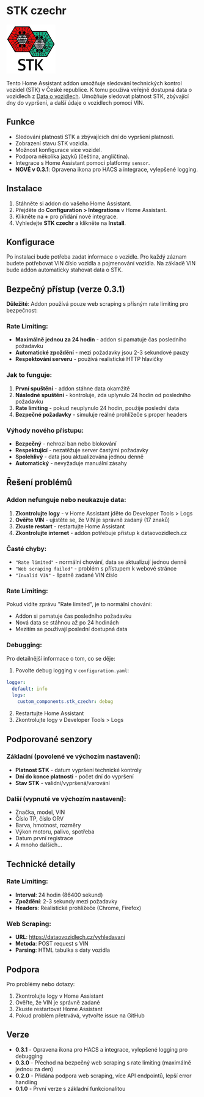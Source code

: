 # STK czechr

![STK Icon](https://raw.githubusercontent.com/stewe12/STK-czechr/refs/heads/main/custom_components/stk_czechr/www/STK.png)

Tento Home Assistant addon umožňuje sledování technických kontrol vozidel (STK) v České republice. K tomu používá veřejně dostupná data o vozidlech z [Data o vozidlech](https://www.dataovozidlech.cz). Umožňuje sledovat platnost STK, zbývající dny do vypršení, a další údaje o vozidlech pomocí VIN.

## Funkce

- Sledování platnosti STK a zbývajících dní do vypršení platnosti.
- Zobrazení stavu STK vozidla.
- Možnost konfigurace více vozidel.
- Podpora několika jazyků (čeština, angličtina).
- Integrace s Home Assistant pomocí platformy `sensor`.
- **NOVÉ v 0.3.1**: Opravena ikona pro HACS a integrace, vylepšené logging.

## Instalace

1. Stáhněte si addon do vašeho Home Assistant.
2. Přejděte do **Configuration > Integrations** v Home Assistant.
3. Klikněte na **+** pro přidání nové integrace.
4. Vyhledejte **STK czechr** a klikněte na **Install**.

## Konfigurace

Po instalaci bude potřeba zadat informace o vozidle. Pro každý záznam budete potřebovat VIN číslo vozidla a pojmenování vozidla. Na základě VIN bude addon automaticky stahovat data o STK.

## Bezpečný přístup (verze 0.3.1)

**Důležité**: Addon používá pouze web scraping s přísným rate limiting pro bezpečnost:

### Rate Limiting:
- **Maximálně jednou za 24 hodin** - addon si pamatuje čas posledního požadavku
- **Automatické zpoždění** - mezi požadavky jsou 2-3 sekundové pauzy
- **Respektování serveru** - používá realistické HTTP hlavičky

### Jak to funguje:

1. **První spuštění** - addon stáhne data okamžitě
2. **Následné spuštění** - kontroluje, zda uplynulo 24 hodin od posledního požadavku
3. **Rate limiting** - pokud neuplynulo 24 hodin, použije poslední data
4. **Bezpečné požadavky** - simuluje reálné prohlížeče s proper headers

### Výhody nového přístupu:

- **Bezpečný** - nehrozí ban nebo blokování
- **Respektující** - nezatěžuje server častými požadavky
- **Spolehlivý** - data jsou aktualizována jednou denně
- **Automatický** - nevyžaduje manuální zásahy

## Řešení problémů

### Addon nefunguje nebo neukazuje data:

1. **Zkontrolujte logy** - v Home Assistant jděte do Developer Tools > Logs
2. **Ověřte VIN** - ujistěte se, že VIN je správně zadaný (17 znaků)
3. **Zkuste restart** - restartujte Home Assistant
4. **Zkontrolujte internet** - addon potřebuje přístup k dataovozidlech.cz

### Časté chyby:

- `"Rate limited"` - normální chování, data se aktualizují jednou denně
- `"Web scraping failed"` - problém s přístupem k webové stránce
- `"Invalid VIN"` - špatně zadané VIN číslo

### Rate Limiting:

Pokud vidíte zprávu "Rate limited", je to normální chování:
- Addon si pamatuje čas posledního požadavku
- Nová data se stáhnou až po 24 hodinách
- Mezitím se používají poslední dostupná data

### Debugging:

Pro detailnější informace o tom, co se děje:
1. Povolte debug logging v `configuration.yaml`:
```yaml
logger:
  default: info
  logs:
    custom_components.stk_czechr: debug
```

2. Restartujte Home Assistant
3. Zkontrolujte logy v Developer Tools > Logs

## Podporované senzory

### Základní (povolené ve výchozím nastavení):
- **Platnost STK** - datum vypršení technické kontroly
- **Dní do konce platnosti** - počet dní do vypršení
- **Stav STK** - validní/vypršená/varování

### Další (vypnuté ve výchozím nastavení):
- Značka, model, VIN
- Číslo TP, číslo ORV
- Barva, hmotnost, rozměry
- Výkon motoru, palivo, spotřeba
- Datum první registrace
- A mnoho dalších...

## Technické detaily

### Rate Limiting:
- **Interval**: 24 hodin (86400 sekund)
- **Zpoždění**: 2-3 sekundy mezi požadavky
- **Headers**: Realistické prohlížeče (Chrome, Firefox)

### Web Scraping:
- **URL**: https://dataovozidlech.cz/vyhledavani
- **Metoda**: POST request s VIN
- **Parsing**: HTML tabulka s daty vozidla

## Podpora

Pro problémy nebo dotazy:
1. Zkontrolujte logy v Home Assistant
2. Ověřte, že VIN je správně zadané
3. Zkuste restartovat Home Assistant
4. Pokud problém přetrvává, vytvořte issue na GitHub

## Verze

- **0.3.1** - Opravena ikona pro HACS a integrace, vylepšené logging pro debugging
- **0.3.0** - Přechod na bezpečný web scraping s rate limiting (maximálně jednou za den)
- **0.2.0** - Přidána podpora web scraping, více API endpointů, lepší error handling
- **0.1.0** - První verze s základní funkcionalitou
